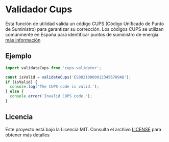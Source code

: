 # Validador Cups

Esta función de utilidad valida un código CUPS (Código Unificado de Punto de Suministro) para garantizar su corrección. Los códigos CUPS se utilizan comúnmente en España para identificar puntos de suministro de energía.
[más información](https://www.endesa.com/es/blog/blog-de-endesa/luz/cups-donde-encontrar)

## Ejemplo

```javascript
import validateCups from 'cups-validator';

const isValid = validateCups('ES002100000123456789AB');
if (isValid) {
  console.log('The CUPS code is valid.');
} else {
  console.error('Invalid CUPS code.');
}
```

## Licencia

Este proyecto está bajo la Licencia MIT. Consulta el archivo [LICENSE](./LICENSE) para obtener más detalles